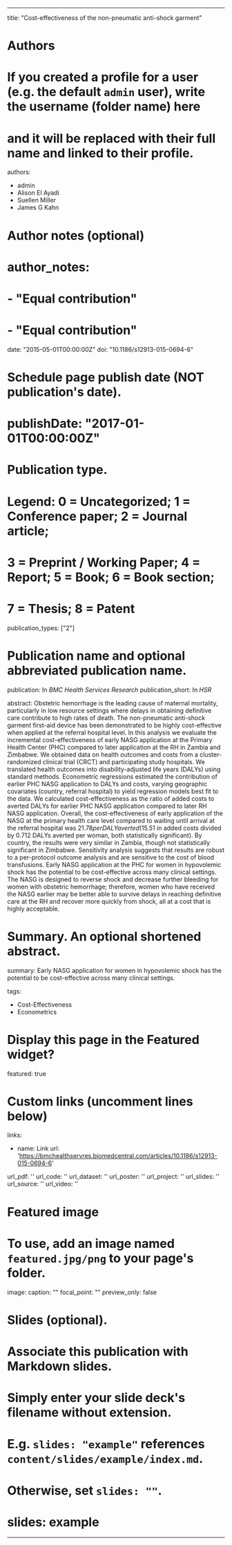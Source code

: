 
---
title: "Cost-effectiveness of the non-pneumatic anti-shock garment"

# Authors
# If you created a profile for a user (e.g. the default `admin` user), write the username (folder name) here 
# and it will be replaced with their full name and linked to their profile.
authors:
- admin
- Alison El Ayadi
- Suellen Miller
- James G Kahn 

# Author notes (optional)
# author_notes:
# - "Equal contribution"
# - "Equal contribution"

date: "2015-05-01T00:00:00Z"
doi: "10.1186/s12913-015-0694-6"

# Schedule page publish date (NOT publication's date).
# publishDate: "2017-01-01T00:00:00Z"

# Publication type.
# Legend: 0 = Uncategorized; 1 = Conference paper; 2 = Journal article;
# 3 = Preprint / Working Paper; 4 = Report; 5 = Book; 6 = Book section;
# 7 = Thesis; 8 = Patent
publication_types: ["2"]

# Publication name and optional abbreviated publication name.
publication: In *BMC Health Services Research*
publication_short: In *HSR*

abstract: Obstetric hemorrhage is the leading cause of maternal mortality, particularly in low resource settings where delays in obtaining definitive care contribute to high rates of death. The non-pneumatic anti-shock garment first-aid device has been demonstrated to be highly cost-effective when applied at the referral hospital level. In this analysis we evaluate the incremental cost-effectiveness of early NASG application at the Primary Health Center (PHC) compared to later application at the RH in Zambia and Zimbabwe. We obtained data on health outcomes and costs from a cluster-randomized clinical trial (CRCT) and participating study hospitals. We translated health outcomes into disability-adjusted life years (DALYs) using standard methods. Econometric regressions estimated the contribution of earlier PHC NASG application to DALYs and costs, varying geographic covariates (country, referral hospital) to yield regression models best fit to the data. We calculated cost-effectiveness as the ratio of added costs to averted DALYs for earlier PHC NASG application compared to later RH NASG application. Overall, the cost-effectiveness of early application of the NASG at the primary health care level compared to waiting until arrival at the referral hospital was $21.78 per DALY averted ($15.51 in added costs divided by 0.712 DALYs averted per woman, both statistically significant). By country, the results were very similar in Zambia, though not statistically significant in Zimbabwe. Sensitivity analysis suggests that results are robust to a per-protocol outcome analysis and are sensitive to the cost of blood transfusions. Early NASG application at the PHC for women in hypovolemic shock has the potential to be cost-effective across many clinical settings. The NASG is designed to reverse shock and decrease further bleeding for women with obstetric hemorrhage; therefore, women who have received the NASG earlier may be better able to survive delays in reaching definitive care at the RH and recover more quickly from shock, all at a cost that is highly acceptable.

# Summary. An optional shortened abstract.
summary: Early NASG application for women in hypovolemic shock has the potential to be cost-effective across many clinical settings.

tags: 
- Cost-Effectiveness
- Econometrics

# Display this page in the Featured widget?
featured: true

# Custom links (uncomment lines below)
links:
 - name: Link
   url: 'https://bmchealthservres.biomedcentral.com/articles/10.1186/s12913-015-0694-6'

url_pdf: ''
url_code: ''
url_dataset: ''
url_poster: ''
url_project: ''
url_slides: ''
url_source: ''
url_video: ''

# Featured image
# To use, add an image named `featured.jpg/png` to your page's folder. 
image:
  caption: ""
  focal_point: ""
  preview_only: false


# Slides (optional).
#   Associate this publication with Markdown slides.
#   Simply enter your slide deck's filename without extension.
#   E.g. `slides: "example"` references `content/slides/example/index.md`.
#   Otherwise, set `slides: ""`.
# slides: example
---


